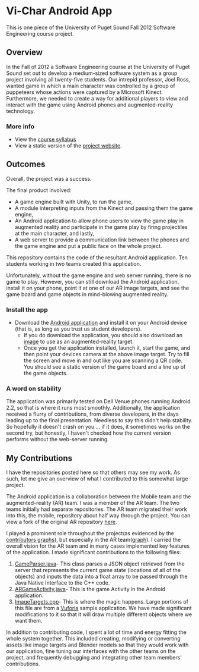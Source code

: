 # Vi-Char Android App
This is one piece of the University of Puget Sound Fall 2012 Software Engineering course project.

## Overview

In the Fall of 2012 a Software Engineering course at the University of Puget Sound set out to develop a medium-sized software system as a group project involving all twenty-five students. Our intrepid professor, Joel Ross, wanted game in which a main character was controlled by a group of puppeteers whose actions were captured by a Microsoft Kinect. Furthermore, we needed to create a way for additional players to view and interact with the game using Android phones and augmented-reality technology. 

### More info 
- View the [course syllabus](http://cs.pugetsound.edu/~jross/courses/archive/f12/csci240/)
- View a static version of the [project website](http://cs.pugetsound.edu/~jross/courses/archive/f12/csci240/vichar).

## Outcomes

Overall, the project was a success.

The final product involved:

- A game engine built with Unity, to run the game,
- A module interpreting inputs from the Kinect and passing them the game engine, 
- An Android application to allow phone users to view the game play in augmented reality and participate in the game play by firing projectiles at the main character, and lastly,
- A web server to provide a communication link between the phones and the game engine and put a public face on the whole project. 

This repository contains the code of the resultant Android application. Ten students working in two teams created this application.

Unfortunately, without the game engine and web server running, there is no game to play. However, you can still download the Android application, install it on your phone, point it at one of our AR image targets, and see the game board and game objects in mind-blowing augmented reality. 

### Install the app
- Download the [Android application](http://cs.pugetsound.edu/~jross/courses/archive/f12/csci240/vichar/apk/edu.pugetsound.vichar.SplashScreen.apk) and install it on your Android device (that is, as long as you trust us student developers).
    - If you do download the application, you should also download an [image](https://raw.github.com/matthewcburke/pugetsound-mobile/develop/vichar/media/starCloud.jpg) to use as an augmented-reality target.
    - Once you get the application installed, launch it, start the game, and then point your devices camera at the above image target. Try to fill the screen and move in and out like you are scanning a QR code. You should see a static version of the game board and a line up of the game objects.

### A word on stability
The application was primarily tested on Dell Venue phones running Android 2.2, so that is where it runs most smoothly. Additionally, the application received a flurry of contributions, from diverse developers, in the days leading up to the final presentation. Needless to say this didn't help stability. So hopefully it doesn't crash on you ... if it does, it sometimes works on the second try, but honestly, I haven't checked how the current version performs without the web-server running.

## My Contributions
I have the repositories posted here so that others may see my work. As such, let me give an overview of what I contributed to this somewhat large project.

The Android application is a collaboration between the Mobile team and the augmented-reality (AR) team. I was a member of the AR team. The two teams initially had separate repositories. The AR team migrated their work into this, the mobile, repository about half way through the project. You can view a fork of the original AR repository [here](https://github.com/matthewcburke/augmented-reality).

I played a prominent role throughout the project(as evidenced by the [contributors graphs](https://github.com/matthewcburke/pugetsound-mobile/contributors)), but especially in the AR team([graph](https://github.com/matthewcburke/augmented-reality/contributors)). I carried the overall vision for the AR team and in many cases implemented key features of the application. I made significant contributions to the following files:

1. [GameParser.java](https://github.com/matthewcburke/pugetsound-mobile/blob/develop/vichar/src/edu/pugetsound/vichar/ar/GameParser.java)- This class parses a JSON object retrieved from the server that represents the current game state (locations of all of the objects) and inputs the data into a float array to be passed through the Java Native Interface to the C++ code.
2. [ARGameActivity.java](https://github.com/matthewcburke/pugetsound-mobile/blob/develop/vichar/src/edu/pugetsound/vichar/ar/ARGameActivity.java)- This is the game Activity in the Android application.
3. [ImageTargets.cpp](https://github.com/matthewcburke/pugetsound-mobile/blob/develop/vichar/jni/ImageTargets.cpp)- This is where the magic happens. Large portions of this file are from a [Vuforia](https://developer.vuforia.com/) sample application. We have made significant modifications to it so that it will draw multiple different objects where we want them.

In addition to contributing code, I spent a lot of time and energy fitting the whole system together. This included creating, modifying or converting assets like image targets and Blender models so that they would work with our application, fine tuning our interfaces with the other teams on the project, and frequently debugging and integrating other team members' contributions.
